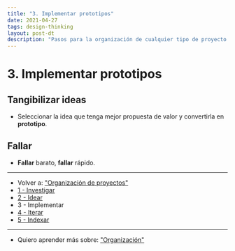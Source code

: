 ```yaml
---
title: "3. Implementar prototipos"
date: 2021-04-27
tags: design-thinking
layout: post-dt
description: "Pasos para la organización de cualquier tipo de proyecto."
---
```


# 3. Implementar prototipos

## Tangibilizar ideas

- Seleccionar la idea que tenga mejor propuesta de valor y convertirla en **prototipo**.

## Fallar

- **Fallar** barato, **fallar** rápido.

***

- Volver a: ["Organización de proyectos"](organizar-proyectos-0)
- [1 - Investigar](organizar-proyectos-1)
- [2 - Idear](organizar-proyectos-2)
- 3 - Implementar
- [4 - Iterar](organizar-proyectos-4)
- [5 - Indexar](organizar-proyectos-5)

***

- Quiero aprender más sobre: ["Organización"](../00/organizacion)
